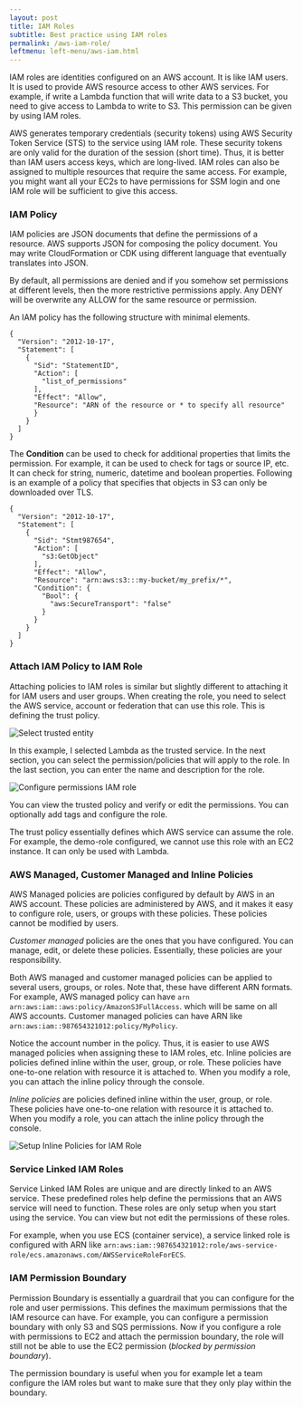 ```yaml
---
layout: post
title: IAM Roles
subtitle: Best practice using IAM roles
permalink: /aws-iam-role/
leftmenu: left-menu/aws-iam.html
---
```


IAM roles are identities configured on an AWS account. It is like IAM users. It is used to provide AWS resource access to other AWS services. For example, if write a Lambda function that will write data to a S3 bucket, you need to give access to Lambda to write to S3. This permission can be given by using IAM roles. 

AWS generates temporary credentials (security tokens) using AWS Security Token Service (STS) to the service using IAM role. These security tokens are only valid for the duration of the session (short time). Thus, it is better than IAM users access keys, which are long-lived. IAM roles can also be assigned to multiple resources that require the same access. For example, you might want all your EC2s to have permissions for SSM login and one IAM role will be sufficient to give this access.

### IAM Policy ###

IAM policies are JSON documents that define the permissions of a resource. AWS supports JSON for composing the policy document. You may write CloudFormation or CDK using different language that eventually translates into JSON.

By default, all permissions are denied and if you somehow set permissions at different levels, then the more restrictive permissions apply. Any DENY will be overwrite any ALLOW for the same resource or permission.

An IAM policy has the following structure with minimal elements.

```
{
  "Version": "2012-10-17",
  "Statement": [
    {
      "Sid": "StatementID",
      "Action": [
		"list_of_permissions"
      ],
      "Effect": "Allow",
      "Resource": "ARN of the resource or * to specify all resource"
      }
    }
  ]
}
```

The **Condition** can be used to check for additional properties that limits the permission. For example, it can be used to check for tags or source IP, etc. It can check for string, numeric, datetime and boolean properties. Following is an example of a policy that specifies that objects in S3 can only be downloaded over TLS.

```
{
  "Version": "2012-10-17",
  "Statement": [
    {
      "Sid": "Stmt987654",
      "Action": [
        "s3:GetObject"
      ],
      "Effect": "Allow",
      "Resource": "arn:aws:s3:::my-bucket/my_prefix/*",
      "Condition": {
        "Bool": {
          "aws:SecureTransport": "false"
        }
      }
    }
  ]
}
```

### Attach IAM Policy to IAM Role ###
Attaching policies to IAM roles is similar but slightly different to attaching it for IAM users and user groups. When creating the role, you need to select the AWS service, account or federation that can use this role. This is defining the trust policy.

   ![Select trusted entity](https://shajam-s3.s3.amazonaws.com/images/aws/iam/iam-role-trust.png)

In this example, I selected Lambda as the trusted service. In the next section, you can select the permission/policies that will apply to the role. In the last section, you can enter the name and description for the role.

   ![Configure permissions IAM role](https://shajam-s3.s3.amazonaws.com/images/aws/iam/configure-role.png)

You can view the trusted policy and verify or edit the permissions. You can optionally add tags and configure the role.

The trust policy essentially defines which AWS service can assume the role. For example, the demo-role configured, we cannot use this role with an EC2 instance. It can only be used with Lambda.


### AWS Managed, Customer Managed and Inline Policies ###
AWS Managed policies are policies configured by default by AWS in an AWS account. These policies are administered by AWS, and it makes it easy to configure role, users, or groups with these policies. These policies cannot be modified by users.

*Customer managed* policies are the ones that you have configured. You can manage, edit, or delete these policies. Essentially, these policies are your responsibility. 

Both AWS managed and customer managed policies can be applied to several users, groups, or roles. Note that, these have different ARN formats. For example, AWS managed policy can have `arn arn:aws:iam::aws:policy/AmazonS3FullAccess`.
which will be same on all AWS accounts. Customer managed policies can have ARN like `arn:aws:iam::987654321012:policy/MyPolicy`.

Notice the account number in the policy. Thus, it is easier to use AWS managed policies when assigning these to IAM roles, etc.
Inline policies are policies defined inline within the user, group, or role. These policies have one-to-one relation with resource it is attached to. When you modify a role, you can attach the inline policy through the console.

*Inline policies* are policies defined inline within the user, group, or role. These policies have one-to-one relation with resource it is attached to. When you modify a role, you can attach the inline policy through the console.

![Setup Inline Policies for IAM Role](https://shajam-s3.s3.amazonaws.com/images/aws/iam/inline-policy-for-role.png)


### Service Linked IAM Roles ###
Service Linked IAM Roles are unique and are directly linked to an AWS service. These predefined roles help define the permissions that an AWS service will need to function. These roles are only setup when you start using the service. You can view but not edit the permissions of these roles. 

For example, when you use ECS (container service), a service linked role is configured with ARN like `arn:aws:iam::987654321012:role/aws-service-role/ecs.amazonaws.com/AWSServiceRoleForECS`.

### IAM Permission Boundary ###
Permission Boundary is essentially a guardrail that you can configure for the role and user permissions. This defines the maximum permissions that the IAM resource can have. For example, you can configure a permission boundary with only S3 and SQS permissions. Now if you configure a role with permissions to EC2 and attach the permission boundary, the role will still not be able to use the EC2 permission (*blocked by permission boundary*).

The permission boundary is useful when you for example let a team configure the IAM roles but want to make sure that they only play within the boundary.
